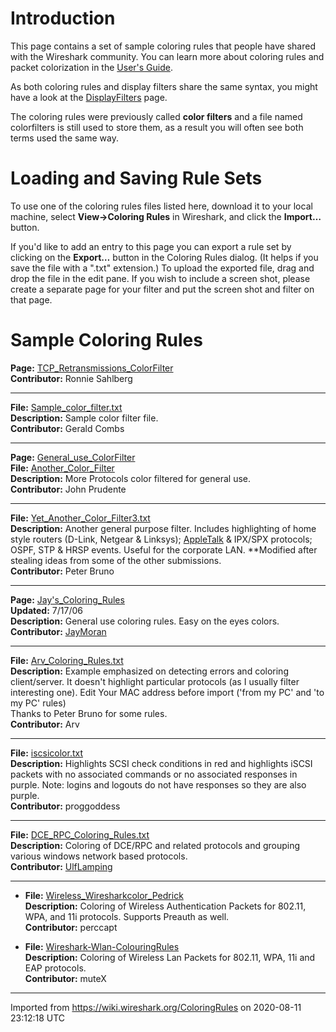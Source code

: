 # Introduction

This page contains a set of sample coloring rules that people have shared with the Wireshark community. You can learn more about coloring rules and packet colorization in the [User's Guide](http://www.wireshark.org/docs/wsug_html_chunked/ChCustColorizationSection.html).

As both coloring rules and display filters share the same syntax, you might have a look at the [DisplayFilters](/DisplayFilters) page.

The coloring rules were previously called **color filters** and a file named colorfilters is still used to store them, as a result you will often see both terms used the same way.

# Loading and Saving Rule Sets

To use one of the coloring rules files listed here, download it to your local machine, select **View→Coloring Rules** in Wireshark, and click the **Import…** button.

If you'd like to add an entry to this page you can export a rule set by clicking on the **Export…** button in the Coloring Rules dialog. (It helps if you save the file with a ".txt" extension.) To upload the exported file, drag and drop the file in the edit pane. If you wish to include a screen shot, please create a separate page for your filter and put the screen shot and filter on that page.

# Sample Coloring Rules

**Page:** [TCP\_Retransmissions\_ColorFilter](/TCP_Retransmissions_ColorFilter)  
**Contributor:** Ronnie Sahlberg

-----

**File:** [Sample\_color\_filter.txt](uploads/__moin_import__/attachments/ColoringRules/Sample_color_filter.txt)  
**Description:** Sample color filter file.  
**Contributor:** Gerald Combs

-----

**Page:** [General\_use\_ColorFilter](/General_use_ColorFilter)  
**File:** [Another\_Color\_Filter](uploads/__moin_import__/attachments/ColoringRules/Another_Color_Filter)  
**Description:** More Protocols color filtered for general use.  
**Contributor:** John Prudente

-----

**File:** [Yet\_Another\_Color\_Filter3.txt](uploads/__moin_import__/attachments/ColoringRules/Yet_Another_Color_Filter3.txt)  
**Description:** Another general purpose filter. Includes highlighting of home style routers (D-Link, Netgear & Linksys); [AppleTalk](/AppleTalk) & IPX/SPX protocols; OSPF, STP & HRSP events. Useful for the corporate LAN. \*\*Modified after stealing ideas from some of the other submissions.  
**Contributor:** Peter Bruno

-----

**Page:** [Jay's\_Coloring\_Rules](/Jay's_Coloring_Rules)  
**Updated:** 7/17/06  
**Description:** General use coloring rules. Easy on the eyes colors.  
**Contributor:** [JayMoran](/JayMoran)

-----

**File:** [Arv\_Coloring\_Rules.txt](uploads/__moin_import__/attachments/ColoringRules/Arv_Coloring_Rules.txt)  
**Description:** Example emphasized on detecting errors and coloring client/server. It doesn't highlight particular protocols (as I usually filter interesting one). Edit Your MAC address before import ('from my PC' and 'to my PC' rules)  
Thanks to Peter Bruno for some rules.  
**Contributor:** Arv

-----

**File:** [iscsicolor.txt](uploads/__moin_import__/attachments/ColoringRules/iscsicolor.txt)  
**Description:** Highlights SCSI check conditions in red and highlights iSCSI packets with no associated commands or no associated responses in purple. Note: logins and logouts do not have responses so they are also purple.  
**Contributor:** proggoddess

-----

**File:** [DCE\_RPC\_Coloring\_Rules.txt](uploads/__moin_import__/attachments/ColoringRules/DCE_RPC_Coloring_Rules.txt)  
**Description:** Coloring of DCE/RPC and related protocols and grouping various windows network based protocols.  
**Contributor:** [UlfLamping](/UlfLamping)

-----

  - **File:** [Wireless\_Wiresharkcolor\_Pedrick](uploads/__moin_import__/attachments/ColoringRules/Wireless_Wiresharkcolor_Pedrick)  
    **Description:** Coloring of Wireless Authentication Packets for 802.11, WPA, and 11i protocols. Supports Preauth as well.  
    **Contributor:** perccapt

  - **File:** [Wireshark-Wlan-ColouringRules](uploads/__moin_import__/attachments/ColoringRules/Wireshark-Wlan-ColouringRules.txt "Wireshark-Wlan-ColouringRules")  
    **Description:** Coloring of Wireless Lan Packets for 802.11, WPA, 11i and EAP protocols.  
    **Contributor:** muteX

---

Imported from https://wiki.wireshark.org/ColoringRules on 2020-08-11 23:12:18 UTC
